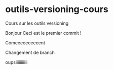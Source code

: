 # outils-versioning-cours
Cours sur les outils versioning

Bonjour
Ceci est le premier commit !

Comeeeeeeeeeent

Changement de branch

oupsiiiiiiiiiii